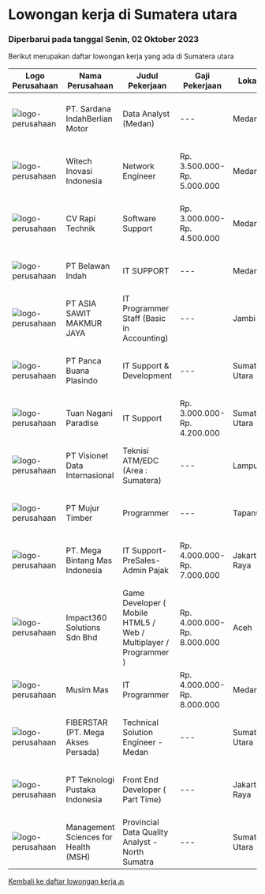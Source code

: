 
  # Lowongan kerja di Sumatera utara

  ### Diperbarui pada tanggal Senin, 02 Oktober 2023

  Berikut merupakan daftar lowongan kerja yang ada di Sumatera utara

  |Logo Perusahaan | Nama Perusahaan | Judul Pekerjaan | Gaji Pekerjaan | Lokasi | Deskripsi | Tanggal diunggah | Pranala |
  | -------------- | --------------- | --------------- | --------- | --------- | -------------- | ------- | ----------- |
  |![logo-perusahaan](https://image-service-cdn.seek.com.au/375518b4ba0ddeb5ef6729d3301cf654c9c14817/ee4dce1061f3f616224767ad58cb2fc751b8d2dc)|PT. Sardana IndahBerlian Motor|Data Analyst (Medan)|---|Medan|Persyaratan : Usia maksimal 28 tahun Pendidikan S1 Teknik Informatika (IT) / Statistika / Sistem Informasi, IPK ≥ 3,00 Memiliki kemampuan excel...|Jumat, 29 September 2023|https://www.jobstreet.co.id/id/job/data-analyst-medan-4483878?token=0~5fbaa564-62e3-4f27-a95d-60d7b5270ec9&sectionRank=1&jobId=jobstreet-id-job-4483878|
|![logo-perusahaan](https://image-service-cdn.seek.com.au/439d2fa582c605ba6c34bf3b9499597ad74d0ba9/ee4dce1061f3f616224767ad58cb2fc751b8d2dc)|Witech Inovasi Indonesia|Network Engineer|Rp. 3.500.000-Rp. 5.000.000|Medan|PT. Witech Inovasi Indonesia di Medan sedang membuka lowongan kerja di bidang Network Engineer sebagai berikut :Tanggung Jawab : Merancang jaringan...|Jumat, 22 September 2023|https://www.jobstreet.co.id/id/job/network-engineer-4477984?token=0~5fbaa564-62e3-4f27-a95d-60d7b5270ec9&sectionRank=2&jobId=jobstreet-id-job-4477984|
|![logo-perusahaan](https://i.ibb.co/sqvTCh9/112815900-stock-vector-no-image-available-icon-flat-vector.webp)|CV Rapi Technik|Software Support|Rp. 3.000.000-Rp. 4.500.000|Medan|Kami sedang mencari Software Support yang berpengalaman untuk bergabung dengan tim kami dimana tanggung jawab utama adalah sebagai berikut :-...|Rabu, 20 September 2023|https://www.jobstreet.co.id/id/job/software-support-4475360?token=0~5fbaa564-62e3-4f27-a95d-60d7b5270ec9&sectionRank=3&jobId=jobstreet-id-job-4475360|
|![logo-perusahaan](https://image-service-cdn.seek.com.au/192a28f8daebe955a3a06eae8310ab71ad76b3cc/ee4dce1061f3f616224767ad58cb2fc751b8d2dc)|PT Belawan Indah|IT SUPPORT|---|Medan|KUALIFIKASI======================================================= Umur Maks. 35 Tahun Berpengalaman di bidang IT Support minimal 1 Tahun Minimal...|Rabu, 20 September 2023|https://www.jobstreet.co.id/id/job/it-support-4475237?token=0~5fbaa564-62e3-4f27-a95d-60d7b5270ec9&sectionRank=4&jobId=jobstreet-id-job-4475237|
|![logo-perusahaan](https://image-service-cdn.seek.com.au/8c9ad8ac1a3555ef79e89c100defac119719c63a/ee4dce1061f3f616224767ad58cb2fc751b8d2dc)|PT ASIA SAWIT MAKMUR JAYA|IT Programmer Staff (Basic in Accounting)|---|Jambi|IT Programmer Staff (Basic in Accounting)Job Description :- Provide Working Experience as a Financial Accountant- Familiarity with bookkeeping and...|Selasa, 19 September 2023|https://www.jobstreet.co.id/id/job/it-programmer-staff-basic-in-accounting-4474836?token=0~5fbaa564-62e3-4f27-a95d-60d7b5270ec9&sectionRank=5&jobId=jobstreet-id-job-4474836|
|![logo-perusahaan](https://image-service-cdn.seek.com.au/3d32b63c0dcf39c98dd8daa801b40280afad5a40/ee4dce1061f3f616224767ad58cb2fc751b8d2dc)|PT Panca Buana Plasindo|IT Support & Development|---|Sumatera Utara|- Menerima dan menyelesaikan permintaan bantuan IT- Membeli hardware IT, software dan hal-hal lain yang berhubungan dengan hal tersebut.- Instalasi,...|Selasa, 19 September 2023|https://www.jobstreet.co.id/id/job/it-support-development-4473385?token=0~5fbaa564-62e3-4f27-a95d-60d7b5270ec9&sectionRank=6&jobId=jobstreet-id-job-4473385|
|![logo-perusahaan](https://image-service-cdn.seek.com.au/6bc75ec67a7c1b7efe7a7d7f58682ee673ed8cf9/ee4dce1061f3f616224767ad58cb2fc751b8d2dc)|Tuan Nagani Paradise|IT Support|Rp. 3.000.000-Rp. 4.200.000|Sumatera Utara|Kualifikasi: Usia 27 - 40 tahun Minimal Pendidikan SMK/STM/D3 jurusan IT (Teknik Informatika) Memiliki pengalaman di bidang IT minimal 3 tahun dalam...|Kamis, 14 September 2023|https://www.jobstreet.co.id/id/job/it-support-4469712?token=0~5fbaa564-62e3-4f27-a95d-60d7b5270ec9&sectionRank=7&jobId=jobstreet-id-job-4469712|
|![logo-perusahaan](https://image-service-cdn.seek.com.au/84d23b3586ee4efd70ea62878095fcc6b1639e33/ee4dce1061f3f616224767ad58cb2fc751b8d2dc)|PT Visionet Data Internasional|Teknisi ATM/EDC (Area : Sumatera)|---|Lampung|*) Menangani kebutuhan pelanggan di lokasi pelanggan agar terpenuhi SLA yang telah ditentukan.*) Menganalisa problem/case dengan akurat untuk...|Rabu, 13 September 2023|https://www.jobstreet.co.id/id/job/teknisi-atm-edc-area-%3A-sumatera-4467995?token=0~5fbaa564-62e3-4f27-a95d-60d7b5270ec9&sectionRank=8&jobId=jobstreet-id-job-4467995|
|![logo-perusahaan](https://image-service-cdn.seek.com.au/61037cd065b42505831b8479f8d007be842cd520/ee4dce1061f3f616224767ad58cb2fc751b8d2dc)|PT Mujur Timber|Programmer|---|Tapanuli|Deskripsi Pekerjaan Interpret data, analyze results using statistical techniques and provide ongoing reports Develop and implement databases, data...|Rabu, 06 September 2023|https://www.jobstreet.co.id/id/job/programmer-4461096?token=0~5fbaa564-62e3-4f27-a95d-60d7b5270ec9&sectionRank=9&jobId=jobstreet-id-job-4461096|
|![logo-perusahaan](https://image-service-cdn.seek.com.au/8fe6d16f2ad7f5c6cf5f77fb304f346675bd22f1/ee4dce1061f3f616224767ad58cb2fc751b8d2dc)|PT. Mega Bintang Mas Indonesia|IT Support-PreSales-Admin Pajak|Rp. 4.000.000-Rp. 7.000.000|Jakarta Raya|Deskripsi PekerjaanKualifikasi : Usia maksimal 35 tahun Pendidikan minimal D3 Pengalaman minimal 2 tahun di bidang IT Support Berpengalaman dalam...|Senin, 04 September 2023|https://www.jobstreet.co.id/id/job/it-support-presales-admin-pajak-4457177?token=0~5fbaa564-62e3-4f27-a95d-60d7b5270ec9&sectionRank=10&jobId=jobstreet-id-job-4457177|
|![logo-perusahaan](https://image-service-cdn.seek.com.au/cedff589ebe9d852a33989a35efb7fc721ea237a/ee4dce1061f3f616224767ad58cb2fc751b8d2dc)|Impact360 Solutions Sdn Bhd|Game Developer ( Mobile HTML5 / Web / Multiplayer / Programmer )|Rp. 4.000.000-Rp. 8.000.000|Aceh|We are hiring remote HTML5 game developers from all parts of Indonesia. If you have real experience building HTML5 games or applications, you're...|Selasa, 12 September 2023|https://www.jobstreet.co.id/id/job/game-developer-mobile-html5-web-multiplayer-programmer-5522263/origin/my?token=0~5fbaa564-62e3-4f27-a95d-60d7b5270ec9&sectionRank=11&jobId=jobstreet-my-job-5522263|
|![logo-perusahaan](https://image-service-cdn.seek.com.au/36232ddff5c9431e586c65082506a7f158c9c3cc/ee4dce1061f3f616224767ad58cb2fc751b8d2dc)|Musim Mas|IT Programmer|Rp. 4.000.000-Rp. 8.000.000|Medan|Candidate must possess at least Diploma, Bachelor's Degree, Master's Degree/Post Graduate Degree in Computer Science/Information Technology or...|Kamis, 07 September 2023|https://www.jobstreet.co.id/id/job/it-programmer-4462560?token=0~5fbaa564-62e3-4f27-a95d-60d7b5270ec9&sectionRank=12&jobId=jobstreet-id-job-4462560|
|![logo-perusahaan](https://image-service-cdn.seek.com.au/9c3b1618c86d6346b3b30fc9bfa0d7065194f86c/ee4dce1061f3f616224767ad58cb2fc751b8d2dc)|FIBERSTAR (PT. Mega Akses Persada)|Technical Solution Engineer - Medan|---|Sumatera Utara|Deskripsi Pekerjaan: Mengumpulkan informasi dari pelanggan untuk mengidentifikasi kebutuhan pelanggan. Menganalisis, mengembangkan, dan mengusulkan...|Selasa, 05 September 2023|https://www.jobstreet.co.id/id/job/technical-solution-engineer-medan-4459372?token=0~5fbaa564-62e3-4f27-a95d-60d7b5270ec9&sectionRank=13&jobId=jobstreet-id-job-4459372|
|![logo-perusahaan](https://image-service-cdn.seek.com.au/7c0ff779eec3199b72bdf9f36f204822a48330fe/ee4dce1061f3f616224767ad58cb2fc751b8d2dc)|PT Teknologi Pustaka Indonesia|Front End Developer ( Part Time)|---|Jakarta Raya|Jobdesc Mengkonversikan desain UI/UX menjadi kodingan front end Memastikan website berjalan dengan lancar pada Ukuran Desktop hingga Ukuran Mobile (...|Minggu, 03 September 2023|https://www.jobstreet.co.id/id/job/front-end-developer-part-time-4456957?token=0~5fbaa564-62e3-4f27-a95d-60d7b5270ec9&sectionRank=14&jobId=jobstreet-id-job-4456957|
|![logo-perusahaan](https://i.ibb.co/sqvTCh9/112815900-stock-vector-no-image-available-icon-flat-vector.webp)|Management Sciences for Health (MSH)|Provincial Data Quality Analyst - North Sumatra|---|Sumatera Utara|About this role: Management Sciences for Health (MSH) is seeking a Provincial Data Quality Analyst for USAID BEBAS-TB  5-year activity having the aim...|Minggu, 24 September 2023|https://www.jobstreet.co.id/id/job/provincial-data-quality-analyst-north-sumatra-1037025575?token=0~5fbaa564-62e3-4f27-a95d-60d7b5270ec9&sectionRank=15&jobId=jobstreet-id-job-1037025575|


  [Kembali ke daftar lowongan kerja 🔙](../README.md#daftar-lowongan-kerja)
  